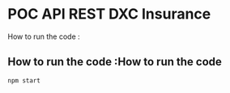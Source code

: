 # POC API REST DXC Insurance
How to run the code :

## How to run the code :How to run the code

```
npm start
```



<!-- My brother is a daily user of [Drivy](https://www.drivy.com/), a french peer-to-peer car rental service.

He lists their 3 cars:

* Peugeot 306
* Range Rover Sport
* Porsche Boxter

Any person, call the `driver` can book a car for given dates/distance.

## Just tell me what to do

1. Fork the project via `github`
1. Clone the project `git clone https://github.com/YOUR_USERNAME/drivy`
1. Solve each exercises inside `index.js` file with JavaScript
1. Once the exercise is solved, commit something like `git ac "decrease pricing for longer rentals (exo 2)"`
1. 6 exercises, so 6 commits
1. Don't forget to push before 4 PM
1. Check your codebase by opening [/public/index.html](./public/index.html)
1. Check the ouput in your browser console

## Don't forget:

* DRY - Don't repeat yourself
* DOT - Do One Thing
* KISS - Keep It Simple Stupid
* LIM - Less Is More
* English only: codebase, variables, comments...

**Focus only on coding, forgot the browser display (next workshop!). Use `console.log` to display results (for the moment)**

## Exercises

### Exercise 1 - Euro-Kilometers

#### Rental prices

My brother chooses a price per day and price per kilometers for their 3 cars.

The driver then books the car for a given period and an approximate distance.

The rental price is the sum of a time component and a distance component with

* **time component**: the number of rental days multiplied by the car's price per day

- **distance component**: the number of kilometers multiplied by the car's price per km

```
rental price = time + distance
```

#### Just tell me what to do

Write code that generates the price for each `driver` from `index.js` file:

```js
{
  var rentals = ...;
  ...
  console.log(rentals);

  //output from console.log
  [
    {
      "id": "1-pb-92",
      ...
      "price": ?
    },
    {
      "id": "2-rs-92",
      ...
      "price": ?
    },
    {
      "id": "3-sa-92",
      ...
      "price": ?
    }
  ]
```

### Exercise 2 - Drive more, pay less

#### Decreasing pricing for longer rentals

To be as competitive as possible, drivy decide to have a decreasing pricing for longer rentals.

#### New price rules

* **price per day** decreases by **10% after 1 day**
* **price per day** decreases by **30% after 4 days**
* **price per day** decreases by **50% after 10 days**

#### Just tell me what to do

Adapt the rental price computation to take these new rules into account.

```js
{
  var rentals = ...;
  ...
  console.log(rentals);

  //output from console.log
  [
    {
      "id": "1-pb-92",
      ...
      "price": ?
    },
    ...
  ]
```

### Exercise 3 - Give me all your money

Now, my brother wants his money !

Drivy take a 30% commission on the rental price to cover their costs.

#### Commission

The commission is split like this:

* **insurance**: half of commission
* **roadside assistance** 1€ per day
* **drivy**: the rest

#### Just tell me what to do

Compute the amount that belongs to the insurance, to the assistance and to drivy.

```js
{
  var rentals = ...;
  ...
  console.log(rentals);

  //output from console.log
  [
    {
      "id": "1-pb-92",
      ...
      "commission": {
        "insurance": ?,
        "assistance": ?,
        "drivy": ?
      }
    },
    ...
  ]
```

### Exercice 4 - The famous deductible

In case of an accident, drivy applies a 800€ euros deductible.

The driver can reduce the deductible amount from 800€ to 150€ with a `deductible option` for a few more euros per day.

#### The deductible

The driver is charged an additional 4€/day when he chooses the `deductible reduction` option.

**The additional charge goes to drivy, not to the car owner.**

#### Just tell me what to do

Compute the new amount price if the driver subscribed to `deductible option`.

```js
{
  var rentals = ...;
  ...
  console.log(rentals);

  //output from console.log
  [
    {
      "id": "1-pb-92",
      'options': {
        'deductibleReduction': true
      },
      ...
      "price": ?
    },
    ...
  ]
```

### Exercise 5 - Pay the actors

#### The actors

It's time to debit/credit each actor!

- **the driver** must pay the **rental price** and the **(optional) deductible reduction**
- **the owner** receives the **rental price** minus the **commission**
- **the insurance** receives its part of the **commission**
- **the assistance** receives its part of the **commission**
- **drivy receives** its part of the **commission**, plus the **deductible reduction**

#### Just tell me what to do

* Compute the debit for the `driver`
* Compute the credit of the car `owner`, `insurance`, `assistance` and `drivy`.

```js
{
  var actors = ...;
  ...
  console.log(actors);

  //output from console.log
  [
    {
      "rentalId": "1-pb-92",
      "payment": [
        {
          "who": "driver",
          "type": "debit",
          "amount": ?
        },
        {
          "who": "owner",
          "type": "credit",
          "amount": ?
        },
        {
          "who": "insurance",
          "type": "credit",
          "amount": ?
        },
        {
          "who": "assistance",
          "type": "credit",
          "amount": ?
        },
        {
          "who": "drivy",
          "type": "credit",
          "amount": ?
        }
      ]
    },
    ...
  ]
```

### Exercise 6 - Rental modification

Some users want to modify the dates/distance for a given rental.

#### New dates and distance

* Drivy computes the amount that was already paid by (or given to) each actor
* Using the new dates/distance, drivy re-computes the price of the rental, the "deductible reduction" amount, the commission, ...
* Drivy compute the delta amount [1] that must be debited/credited for each actor
* Each actor receives a debit/credit payment to settle his debt

What is the delta amounts for each actor?

[1] the delta amount is basically the difference between:
- the amount the actor owes (or is owed) *after* the modification
- the amount the actor has already paid (or been given) *before* the modification

#### Just tell me what to do

Compute the debit for the `driver` and the credit of the car `owner`, `insurance`, `assistance` and `drivy` with the rental modification.

## Source

[Drivy Challenges](https://github.com/drivy/jobs)

## Licence

[Uncopyrighted](http://zenhabits.net/uncopyright/) -->
